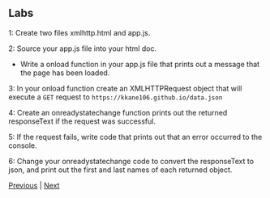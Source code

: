 ## Labs

1: Create two files xmlhttp.html and app.js.  

2: Source your app.js file into your html doc.  

* Write a onload function in your app.js file that prints out a message that the page has been loaded.  

3: In your onload function create an XMLHTTPRequest object that will execute a `GET` request to `https://kkane106.github.io/data.json`  

4: Create an onreadystatechange function prints out the returned responseText if the request was successful.  

5: If the request fails, write code that prints out that an error occurred to the console.  

6: Change your onreadystatechange code to convert the responseText to json, and print out the first and last names of each returned object.  

[Previous](convertJSON.md) | [Next](../ch3/README.md)
